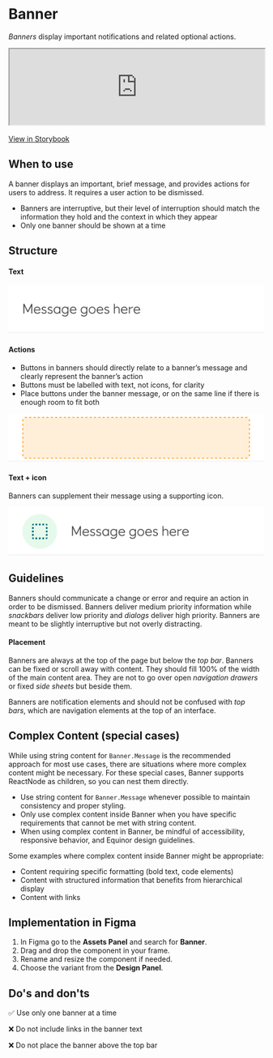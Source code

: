 # Banner

_Banners_ display important notifications and related optional actions.

<iframe 
        class="sb-iframe"
        src="
        https://storybook.eds.equinor.com/iframe.html?globals=&args=&id=feedback-banner--introduction
        "
        width="100%"
        height="150"
        frameborder="1"
        ></iframe>

[View in Storybook](https://storybook.eds.equinor.com/?path=/docs/feedback-banner--docs)

## When to use

A banner displays an important, brief message, and provides actions for users to address. It requires a user action to be dismissed.

- Banners are interruptive, but their level of interruption should match the information they hold and the context in which they appear
- Only one banner should be shown at a time

## Structure

#### Text

![banner-text](../assets/banner-text.jpg)

#### Actions

- Buttons in banners should directly relate to a banner’s message and clearly represent the banner’s action
- Buttons must be labelled with text, not icons, for clarity
- Place buttons under the banner message, or on the same line if there is enough room to fit both

![banner-action](../assets/banner-action.jpg)

#### Text + icon

Banners can supplement their message using a supporting icon.

![banner-icon](../assets/banner-icon.jpg)

## Guidelines

Banners should communicate a change or error and require an action in order to be dismissed. Banners deliver medium priority information while _snackbars_ deliver low priority and _dialogs_ deliver high priority. Banners are meant to be slightly interruptive but not overly distracting.

#### Placement

Banners are always at the top of the page but below the _top bar_. Banners can be fixed or scroll away with content. They should fill 100% of the width of the main content area. They are not to go over open _navigation drawers_ or fixed _side sheets_ but beside them.

Banners are notification elements and should not be confused with _top bars_, which are navigation elements at the top of an interface.

## Complex Content (special cases)

While using string content for `Banner.Message` is the recommended approach for most use cases, there are situations where more complex content might be necessary. For these special cases, Banner supports ReactNode as children, so you can nest them directly.

- Use string content for `Banner.Message` whenever possible to maintain consistency and proper styling.
- Only use complex content inside Banner when you have specific requirements that cannot be met with string content.
- When using complex content in Banner, be mindful of accessibility, responsive behavior, and Equinor design guidelines.

Some examples where complex content inside Banner might be appropriate:

- Content requiring specific formatting (bold text, code elements)
- Content with structured information that benefits from hierarchical display
- Content with links

## Implementation in Figma

1. In Figma go to the **Assets Panel** and search for **Banner**.
2. Drag and drop the component in your frame.
3. Rename and resize the component if needed.
4. Choose the variant from the **Design Panel**.

## Do's and don'ts

✅ Use only one banner at a time

❌ Do not include links in the banner text

❌ Do not place the banner above the top bar
